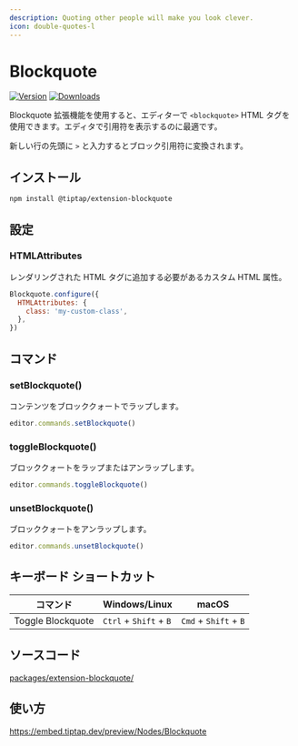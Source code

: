 ```yaml
---
description: Quoting other people will make you look clever.
icon: double-quotes-l
---
```


# Blockquote

[![Version](https://img.shields.io/npm/v/@tiptap/extension-blockquote.svg?label=version)](https://www.npmjs.com/package/@tiptap/extension-blockquote)
[![Downloads](https://img.shields.io/npm/dm/@tiptap/extension-blockquote.svg)](https://npmcharts.com/compare/@tiptap/extension-blockquote?minimal=true)

<!-- The Blockquote extension enables you to use the `<blockquote>` HTML tag in the editor. This is great to … show quotes in the editor, you know? -->

<!-- Type <code>>&nbsp;</code> at the beginning of a new line and it will magically transform to a blockquote. -->

Blockquote 拡張機能を使用すると、エディターで `<blockquote>` HTML タグを使用できます。エディタで引用符を表示するのに最適です。

新しい行の先頭に `>` と入力するとブロック引用符に変換されます。

## インストール

```bash
npm install @tiptap/extension-blockquote
```

## 設定

### HTMLAttributes

<!-- Custom HTML attributes that should be added to the rendered HTML tag. -->

レンダリングされた HTML タグに追加する必要があるカスタム HTML 属性。

```js
Blockquote.configure({
  HTMLAttributes: {
    class: 'my-custom-class',
  },
})
```

## コマンド

### setBlockquote()
<!-- Wrap content in a blockquote. -->

コンテンツをブロッククォートでラップします。

```js
editor.commands.setBlockquote()
```

### toggleBlockquote()
<!-- Wrap or unwrap a blockquote. -->

ブロッククォートをラップまたはアンラップします。

```js
editor.commands.toggleBlockquote()
```

### unsetBlockquote()
<!-- Unwrap a blockquote. -->

ブロッククォートをアンラップします。

```js
editor.commands.unsetBlockquote()
```

## キーボード ショートカット
| コマンド           | Windows/Linux                   | macOS                       |
| ----------------- | ------------------------------- | --------------------------- |
| Toggle Blockquote | `Ctrl` + `Shift` + `B` | `Cmd` + `Shift` + `B` |

## ソースコード
[packages/extension-blockquote/](https://github.com/ueberdosis/tiptap/blob/main/packages/extension-blockquote/)

## 使い方
https://embed.tiptap.dev/preview/Nodes/Blockquote
